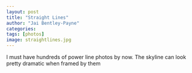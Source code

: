 ```yaml
---
layout: post
title: "Straight Lines"
author: "Jai Bentley-Payne"
categories:
tags: [photos]
image: straightlines.jpg
---
```



I must have hundreds of power line photos by now. The skyline can look pretty dramatic when framed by them


